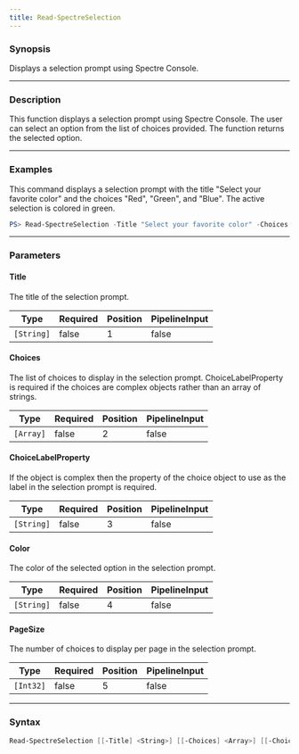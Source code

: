```yaml
---
title: Read-SpectreSelection
---
```








### Synopsis
Displays a selection prompt using Spectre Console.



---


### Description

This function displays a selection prompt using Spectre Console. The user can select an option from the list of choices provided. The function returns the selected option.



---


### Examples
This command displays a selection prompt with the title "Select your favorite color" and the choices "Red", "Green", and "Blue". The active selection is colored in green.

```powershell
PS> Read-SpectreSelection -Title "Select your favorite color" -Choices @("Red", "Green", "Blue") -Color "Green"
```


---


### Parameters
#### **Title**

The title of the selection prompt.






|Type      |Required|Position|PipelineInput|
|----------|--------|--------|-------------|
|`[String]`|false   |1       |false        |



#### **Choices**

The list of choices to display in the selection prompt. ChoiceLabelProperty is required if the choices are complex objects rather than an array of strings.






|Type     |Required|Position|PipelineInput|
|---------|--------|--------|-------------|
|`[Array]`|false   |2       |false        |



#### **ChoiceLabelProperty**

If the object is complex then the property of the choice object to use as the label in the selection prompt is required.






|Type      |Required|Position|PipelineInput|
|----------|--------|--------|-------------|
|`[String]`|false   |3       |false        |



#### **Color**

The color of the selected option in the selection prompt.






|Type      |Required|Position|PipelineInput|
|----------|--------|--------|-------------|
|`[String]`|false   |4       |false        |



#### **PageSize**

The number of choices to display per page in the selection prompt.






|Type     |Required|Position|PipelineInput|
|---------|--------|--------|-------------|
|`[Int32]`|false   |5       |false        |





---


### Syntax
```powershell
Read-SpectreSelection [[-Title] <String>] [[-Choices] <Array>] [[-ChoiceLabelProperty] <String>] [[-Color] <String>] [[-PageSize] <Int32>] [<CommonParameters>]
```


